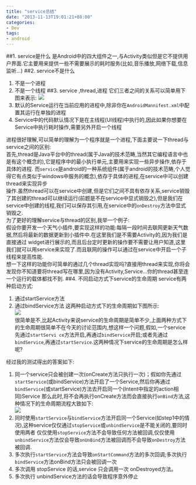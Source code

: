 ```yaml
---
title: "service总结"
date: "2013-11-13T19:01:21+08:00"
categories:
- Dev
tags:
- android
---
```

##1. service是什么
是Android中的四大组件之一,与Activity类似但是它不提供用户界面.它主要用来提供一些不需要展示的耗时服务(比如,音乐播放,网络下载,信息监听...) <!--more-->
##2. service不是什么
1. 不是一个进程
2. 不是一个线程 
##3. service ,thread,进程
它们三者之间的关系可以简单用下图来表示:
![](http://77g5pl.com1.z0.glb.clouddn.com/imgprocess.png)
1. 默认的Service运行在当前应用的进程中,除非你在`AndroidMannifest.xml`中配置其运行在单独的进程
2. Service中的代码默认情况下是在主线程(UI线程)中执行的,因此如果你想要在Service中执行耗时操作,需要另外开启一个线程

进程很好理解,可以简单的理解为一个程序就是一个进程,下面主要说一下thread与service之间的区别:  
首先,thread是Java平台中的thread(属于Java的技术范畴,当然其它编程语言中也是有这个概念的),它是程序中的最小执行单元,主要用来实现一些异步操作,依存于具体的进程.
而`service`是android的一种系统组件(属于android的技术范畴,个人觉得它有点类似于windows中服务的概念),依存于具体的进程,在service中可以创建thread来实现异步  
操作.虽然thread可以在service中创建,但是它们之间不具有依存关系,service销毁了其创建的thread可以继续运行(前题是不在service中显式销毁之),但是我们在service中创建的线程,我们可以保存其引用,在service中的`onDestroy`方法中显式销毁之.  
为了更好的理解service与thread的区别,我举一个例子:  
假设你要开发一个天气小插件,要实现这样的功能:每隔一段时间去联网更新天气数据,然后将最新的数据更新到小插件中.在这里我们是不需要Activity的,因为我们是直接通过 
widget进行展示的,而且后台定时更新的操作要不需要让用户知道,这里我们就可以用service来实现了.而且联网的操作可以通过在service中开启一个子线程来提高性能.  
想一下这样的功能你可简单的通过几个thread实现吗?直接用thread来实现,你将会发现你不知道要将thread写在哪里,因为没有Activity,Service...你的thread甚至连一个运行的载体都找不到.
##4. 不同启动方式下service的生命周期
service有两种启动方式:  
1. 通过startService方法
2. 通过bindService方法
这两种启动方式下的生命周期如下图所示:    
![](http://77g5pl.com1.z0.glb.clouddn.com/imgservice_lifecycle.png)  
很简单是不,比起Activity来说service的生命周期是简单不少,上面两种方式下的生命周期很简单不在今天的讨论范围内,想这样一个问题,假如,一个service先通过`startServi
ce`方法开启,再通过`bindService`开启;或者先通过`bindService`,再通过`startService`.这两种情况下service的生命周期是怎么样呢?  

经过我的测试得出的答案如下:

1. 同一个service只会被创建一次(onCreate方法只执行一次)；假如你先通过`startService`(或bindService)方法开启了一个Service,然后你再通过`bindService`(或startService)方法去开启同一个(Intent中指定的action相同)Service 那么此时,将不会再执行onCreate方法而会直接执行`onBind`方法,这种情况下的生命周期流程大致如下:  
![](http://77g5pl.com1.z0.glb.clouddn.com/imgservice1.png)
2. 同时使用`startService`与`bindService`方法开启同一个Service(如step1中的情况),这种service仅仅通过`stopService`或`unbindService`是不能关闭的,要同时使用两者
仅仅使用`stopService`方法不会导致任何方法被回调,仅仅使用`unbindService`方法仅会导致`onUnBind`方法被回调而不会导致`onDestroy`方法被回调.
3. 多次执行`startService`方法会导致`onStartCommand`方法的多次回调;多次执行`bindService`方法onBind方法只会被回调一次
4. 多次调用 stopService 的话,service 只会调用一次 onDestroyed方法。
5. 多次执行 unbindService方法的话会导致程序意外停止

